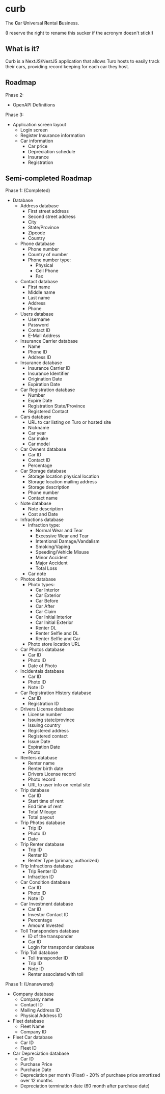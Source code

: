 # curb

The **C**ar **U**niversal **R**ental **B**usiness.

(I reserve the right to rename this sucker if the acronym doesn't stick!)

## What is it?

Curb is a NextJS/NestJS application that allows Turo hosts to easily
track their cars, providing record keeping for each car they host.

## Roadmap

Phase 2:
- OpenAPI Definitions

Phase 3:
- Application screen layout
  - Login screen
  - Register Insurance information
  - Car information
    - Car price
    - Depreciation schedule
    - Insurance
    - Registration

## Semi-completed Roadmap

Phase 1: (Completed)
- Database
  - Address database
    - First street address
    - Second street address
    - City
    - State/Province
    - Zipcode
    - Country
  - Phone database
    - Phone number
    - Country of number
    - Phone number type:
      - Physical
      - Cell Phone
      - Fax
  - Contact database
    - First name
    - Middle name
    - Last name
    - Address
    - Phone
  - Users database
    - Username
    - Password
    - Contact ID
    - E-Mail Address
  - Insurance Carrier database
    - Name
    - Phone ID
    - Address ID
  - Insurance database
    - Insurance Carrier ID
    - Insurance Identifier
    - Origination Date
    - Expiration Date
  - Car Registration database
    - Number
    - Expire Date
    - Registration State/Province
    - Registered Contact
  - Cars database
    - URL to car listing on Turo or hosted site
    - Nickname
    - Car year
    - Car make
    - Car model
  - Car Owners database
    - Car ID
    - Contact ID
    - Percentage
  - Car Storage database
    - Storage location physical location
    - Storage location mailing address
    - Storage description
    - Phone number
    - Contact name
  - Note database
    - Note description
    - Cost and Date
  - Infractions database
    - Infraction type:
      - Normal Wear and Tear
      - Excessive Wear and Tear
      - Intentional Damage/Vandalism
      - Smoking/Vaping
      - Speeding/Vehicle Misuse
      - Minor Accident
      - Major Accident
      - Total Loss
    - Car note
  - Photos database
    - Photo types:
      - Car Interior
      - Car Exterior
      - Car Before
      - Car After
      - Car Claim
      - Car Initial Interior
      - Car Initial Exterior
      - Renter DL
      - Renter Selfie and DL
      - Renter Selfie and Car
    - Photo store location URL
  - Car Photos database
    - Car ID
    - Photo ID
    - Date of Photo
  - Incidentals database
    - Car ID
    - Photo ID
    - Note ID
  - Car Registration History database
    - Car ID
    - Registration ID
  - Drivers License database
    - License number
    - Issuing state/province
    - Issuing country
    - Registered address
    - Registered contact
    - Issue Date
    - Expiration Date
    - Photo
  - Renters database
    - Renter name
    - Renter birth date
    - Drivers License record
    - Photo record
    - URL to user info on rental site
  - Trip database
    - Car ID
    - Start time of rent
    - End time of rent
    - Total Mileage
    - Total payout
  - Trip Photos database
    - Trip ID
    - Photo ID
    - Date
  - Trip Renter database
    - Trip ID
    - Renter ID
    - Renter Type (primary, authorized)
  - Trip Infractions database
    - Trip Renter ID
    - Infraction ID
  - Car Condition database
    - Car ID
    - Photo ID
    - Note ID
  - Car Investment database
    - Car ID
    - Investor Contact ID
    - Percentage
    - Amount Invested
  - Toll Transponders database
    - ID of the transponder
    - Car ID
    - Login for transponder database
  - Trip Toll database
    - Toll transponder ID
    - Trip ID
    - Note ID
    - Renter associated with toll

Phase 1: (Unanswered)
  - Company database
    - Company name
    - Contact ID
    - Mailing Address ID
    - Physical Address ID
  - Fleet database
    - Fleet Name
    - Company ID
  - Fleet Car database
    - Car ID
    - Fleet ID
  - Car Depreciation database
    - Car ID
    - Purchase Price
    - Purchase Date
    - Depreciation per month (Float) - 20% of purchase price amortized over 12 months
    - Depreciation termination date (60 month after purchase date)
